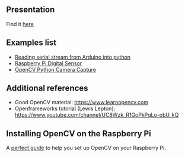 ## Presentation

Find it [here](presentations/MRAC_HARDWARE_II_2021_D2.pdf)

## Examples list

- [Reading serial stream from Arduino into python](examples/python_serial.py)
- [Raspberry Pi Digital Sensor](examples/raspberrypi_digital_sensor.py)
- [OpenCV Python Camera Capture](examples/opencv_python_video_capture.py)

## Additional references

- Good OpenCV material: https://www.learnopencv.com
- Openframeworks tutorial (Lewis Lepton): https://www.youtube.com/channel/UC8Wzk_R1GoPkPqLo-obU_kQ

## Installing OpenCV on the Raspberry Pi

A [perfect guide](https://pimylifeup.com/raspberry-pi-opencv/) to help you set up OpenCV on your Raspberry Pi.

